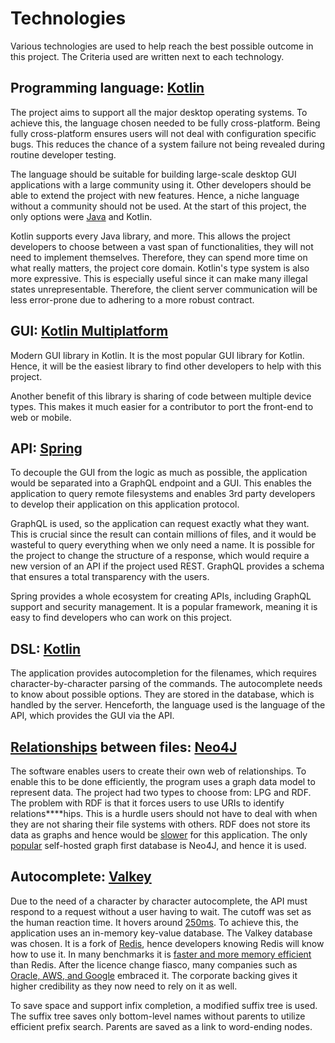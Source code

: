 # Technologies
Various technologies are used to help reach the best possible outcome in this project. 
The Criteria used are written next to each technology.

## Programming language: [Kotlin](https://kotlinlang.org/)
The project aims to support all the major desktop operating systems. To achieve this, the language chosen needed to be fully cross-platform.
Being fully cross-platform ensures users will not deal with configuration specific bugs.
This reduces the chance of a system failure not being revealed during routine developer testing. 

The language should be suitable for building large-scale desktop GUI applications with a large community using it. 
Other developers should be able to extend the project with new features. Hence, a niche language without a community should not be used. 
At the start of this project, the only options were [Java](https://www.java.com/) and Kotlin. 

Kotlin supports every Java library, and more. This allows the project developers to choose between a vast span of
functionalities, they will not need to implement themselves. Therefore, they can spend more time on what really matters, 
the project core domain. Kotlin's type system is also more expressive. 
This is especially useful since it can make many illegal states unrepresentable. 
Therefore, the client server communication will be less error-prone due to adhering to a more robust contract.

## GUI: [Kotlin Multiplatform](https://www.jetbrains.com/kotlin-multiplatform/)
Modern GUI library in Kotlin. It is the most popular GUI library for Kotlin. Hence, it will be the easiest library to find 
other developers to help with this project. 

Another benefit of this library is sharing of code between multiple device types.
This makes it much easier for a contributor to port the front-end to web or mobile.

## API: [Spring](https://spring.io/)
To decouple the GUI from the logic as much as possible, the application would be separated into a GraphQL endpoint and
a GUI. This enables the application to query remote filesystems and enables 3rd party developers to develop their 
application on this application protocol.

GraphQL is used, so the application can request exactly what they want. This is crucial since the result can contain
millions of files, and it would be wasteful to query everything when we only need a name. It is possible for the project
to change the structure of a response, which would require a new version of an API if the project used REST. GraphQL
provides a schema that ensures a total transparency with the users.

Spring provides a whole ecosystem for creating APIs, including GraphQL support and security management. It is a popular framework,
meaning it is easy to find developers who can work on this project.

## DSL: [Kotlin](https://kotlinlang.org/)
The application provides autocompletion for the filenames, which requires character-by-character parsing of the commands.
The autocomplete needs to know about possible options. They are stored in the database, which is handled by the server.
Henceforth, the language used is the language of the API, which provides the GUI via the API.

## [Relationships](vocabulary.md/#relationship) between files: [Neo4J](https://neo4j.com/)
The software enables users to create their own web of relationships. To enable this to be done efficiently, the program uses
a graph data model to represent data. The project had two types to choose from: LPG and RDF. The problem with RDF is that 
it forces users to use URIs to identify relations****hips. This is a hurdle users should not have to deal with when they are not 
sharing their file systems with others. RDF does not store its data as graphs and hence would be [slower](https://neo4j.com/blog/knowledge-graph/rdf-vs-property-graphs-knowledge-graphs/) for
this application. The only [popular](https://survey.stackoverflow.co/2024/technology#most-popular-technologies-database)
self-hosted graph first database is Neo4J, and hence it is used.

## Autocomplete: [Valkey](https://valkey.io/)
Due to the need of a character by character autocomplete, the API must respond to a request without a user having to wait. 
The cutoff was set as the human reaction time. It hovers around [250ms](https://humanbenchmark.com/tests/reactiontime/statistics). 
To achieve this, the application uses an in-memory key-value database. The Valkey database was chosen. 
It is a fork of [Redis](https://redis.io/), hence developers knowing Redis will know how to use it.
In many benchmarks it is [faster and more memory efficient](https://redisson.pro/blog/valkey-vs-redis-comparision.html) than Redis.
After the licence change fiasco, many companies such as 
[Oracle, AWS, and Google](https://www.thestack.technology/redis-fork-valkey-linux-foundation/) embraced it. The corporate
backing gives it higher credibility as they now need to rely on it as well.

To save space and support infix completion, a modified suffix tree is used. The suffix tree saves only bottom-level names without parents
to utilize efficient prefix search. Parents are saved as a link to word-ending nodes.
